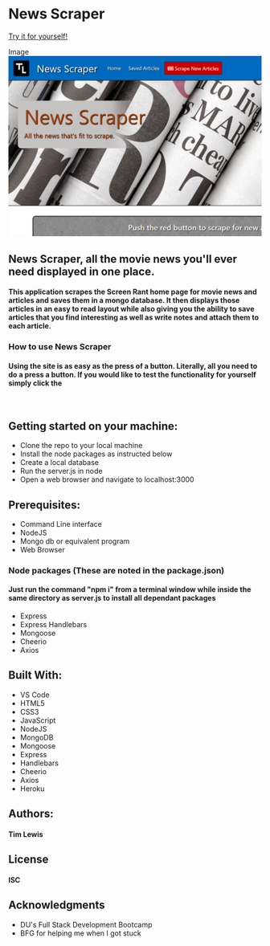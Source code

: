 # News Scraper
[Try it for yourself!](https://agile-garden-25337.herokuapp.com/ "News Scraper")

Image
<kbd>![Home page](./public/assets/images/nsHome7by5.png "Home page")</kbd>

## News Scraper, all the movie news you'll ever need displayed in one place.
#### This application scrapes the Screen Rant home page for movie news and articles and saves them in a mongo database.  It then displays those articles in an easy to read layout while also giving you the ability to save articles that you find  interesting as well as write notes and attach them to each article.

### How to use News Scraper
#### Using the site is as easy as the press of a button.  Literally, all you need to do a press a button.  If you would like to test the functionality for yourself simply click the 

<br>

## Getting started on your machine: 
* Clone the repo to your local machine
* Install the node packages as instructed below
* Create a local database
* Run the server.js in node
* Open a web browser and navigate to localhost:3000


## Prerequisites:
* Command Line interface
* NodeJS
* Mongo db or equivalent program
* Web Browser


### Node packages (These are noted in the package.json)
#### Just run the command "npm i" from a terminal window while inside the same directory as server.js to install all dependant packages
* Express
* Express Handlebars
* Mongoose
* Cheerio
* Axios


## Built With: 
* VS Code
* HTML5
* CSS3
* JavaScript
* NodeJS
* MongoDB
* Mongoose
* Express
* Handlebars
* Cheerio
* Axios
* Heroku


## Authors: 
#### Tim Lewis


## License
#### ISC


## Acknowledgments
* DU's Full Stack Development Bootcamp<br>
* BFG for helping me when I got stuck
